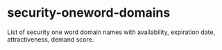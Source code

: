 # security-oneword-domains
List of security one word domain names with availability, expiration date, attractiveness, demand score.
